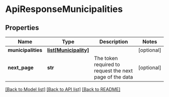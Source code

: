 # ApiResponseMunicipalities

## Properties
Name | Type | Description | Notes
------------ | ------------- | ------------- | -------------
**municipalities** | [**list[Municipality]**](Municipality.md) |  | [optional] 
**next_page** | **str** | The token required to request the next page of the data | [optional] 

[[Back to Model list]](../README.md#documentation-for-models) [[Back to API list]](../README.md#documentation-for-api-endpoints) [[Back to README]](../README.md)


